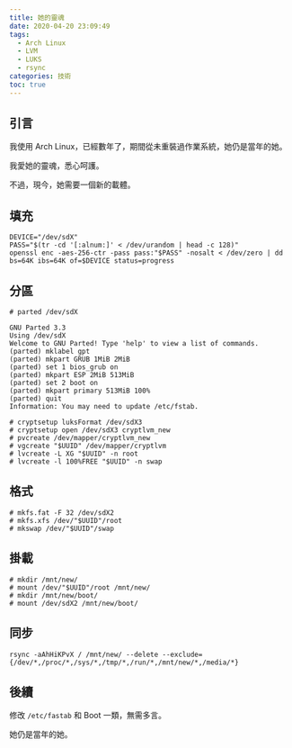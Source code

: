 ```yaml
---
title: 她的靈魂
date: 2020-04-20 23:09:49
tags:
  - Arch Linux
  - LVM
  - LUKS
  - rsync
categories: 技術
toc: true
---
```


## 引言

我使用 Arch Linux，已經數年了，期間從未重裝過作業系統，她仍是當年的她。

我愛她的靈魂，悉心呵護。

不過，現今，她需要一個新的載體。

## 填充

```
DEVICE="/dev/sdX"
PASS="$(tr -cd '[:alnum:]' < /dev/urandom | head -c 128)"
openssl enc -aes-256-ctr -pass pass:"$PASS" -nosalt < /dev/zero | dd bs=64K ibs=64K of=$DEVICE status=progress
```

## 分區

```
# parted /dev/sdX

GNU Parted 3.3
Using /dev/sdX
Welcome to GNU Parted! Type 'help' to view a list of commands.
(parted) mklabel gpt
(parted) mkpart GRUB 1MiB 2MiB
(parted) set 1 bios_grub on
(parted) mkpart ESP 2MiB 513MiB
(parted) set 2 boot on
(parted) mkpart primary 513MiB 100%
(parted) quit
Information: You may need to update /etc/fstab.
```

```
# cryptsetup luksFormat /dev/sdX3
# cryptsetup open /dev/sdX3 cryptlvm_new
# pvcreate /dev/mapper/cryptlvm_new
# vgcreate "$UUID" /dev/mapper/cryptlvm
# lvcreate -L XG "$UUID" -n root
# lvcreate -l 100%FREE "$UUID" -n swap
```

## 格式

```
# mkfs.fat -F 32 /dev/sdX2
# mkfs.xfs /dev/"$UUID"/root
# mkswap /dev/"$UUID"/swap
```

## 掛載

```
# mkdir /mnt/new/
# mount /dev/"$UUID"/root /mnt/new/
# mkdir /mnt/new/boot/
# mount /dev/sdX2 /mnt/new/boot/
```

## 同步

```
rsync -aAhHiKPvX / /mnt/new/ --delete --exclude={/dev/*,/proc/*,/sys/*,/tmp/*,/run/*,/mnt/new/*,/media/*}
```

## 後續

修改 `/etc/fastab` 和 Boot 一類，無需多言。

她仍是當年的她。
